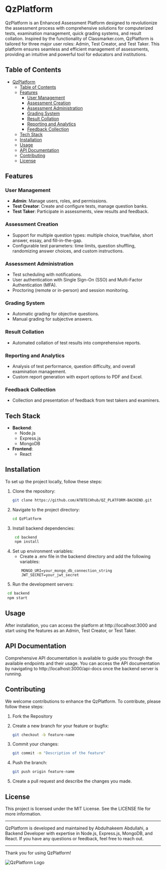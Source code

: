 
# QzPlatform

QzPlatform is an Enhanced Assessment Platform designed to revolutionize the assessment process with comprehensive solutions for computerized tests, examination management, quick grading systems, and result collation. Inspired by the functionality of Classmarker.com, QzPlatform is tailored for three major user roles: Admin, Test Creator, and Test Taker. This platform ensures seamless and efficient management of assessments, providing an intuitive and powerful tool for educators and institutions.

## Table of Contents

- [QzPlatform](#qzplatform)
  - [Table of Contents](#table-of-contents)
  - [Features](#features)
    - [User Management](#user-management)
    - [Assessment Creation](#assessment-creation)
    - [Assessment Administration](#assessment-administration)
    - [Grading System](#grading-system)
    - [Result Collation](#result-collation)
    - [Reporting and Analytics](#reporting-and-analytics)
    - [Feedback Collection](#feedback-collection)
  - [Tech Stack](#tech-stack)
  - [Installation](#installation)
  - [Usage](#usage)
  - [API Documentation](#api-documentation)
  - [Contributing](#contributing)
  - [License](#license)

## Features

### User Management
- **Admin**: Manage users, roles, and permissions.
- **Test Creator**: Create and configure tests, manage question banks.
- **Test Taker**: Participate in assessments, view results and feedback.

### Assessment Creation
- Support for multiple question types: multiple choice, true/false, short answer, essay, and fill-in-the-gap.
- Configurable test parameters: time limits, question shuffling, randomizing answer choices, and custom instructions.

### Assessment Administration
- Test scheduling with notifications.
- User authentication with Single Sign-On (SSO) and Multi-Factor Authentication (MFA).
- Proctoring (remote or in-person) and session monitoring.

### Grading System
- Automatic grading for objective questions.
- Manual grading for subjective answers.

### Result Collation
- Automated collation of test results into comprehensive reports.

### Reporting and Analytics
- Analysis of test performance, question difficulty, and overall examination management.
- Custom report generation with export options to PDF and Excel.

### Feedback Collection
- Collection and presentation of feedback from test takers and examiners.

## Tech Stack

- **Backend**: 
  - Node.js
  - Express.js
  - MongoDB
- **Frontend**:
  - React

## Installation

To set up the project locally, follow these steps:

1. Clone the repository:
   ```bash
   git clone https://github.com/ATBTECHhub/QZ_PLATFORM-BACKEND.git
   ```
2. Navigate to the project directory:
   ```bash 
   cd QzPlatform
   ```
3. Install backend dependencies:
   ```bash
    cd backend
    npm install
   ```
4. Set up environment variables:
   *  Create a .env file in the backend directory and add the following variables:
    ```
        MONGO_URI=your_mongo_db_connection_string
        JWT_SECRET=your_jwt_secret
    ```
5.  Run the development servers:
   ```bash
    cd backend
    npm start
   ```

## Usage
After installation, you can access the platform at http://localhost:3000 and start using the features as an Admin, Test Creator, or Test Taker.

## API Documentation
Comprehensive API documentation is available to guide you through the available endpoints and their usage. You can access the API documentation by navigating to http://localhost:3000/api-docs once the backend server is running.

## Contributing
We welcome contributions to enhance the QzPlatform. To contribute, please follow these steps:
1. Fork the Repository

2. Create a new branch for your feature or bugfix:
    ```bash
    git checkout -b feature-name
    ```

3. Commit your changes:
    ```bash
    git commit -m "Description of the feature"
    ```

4. Push the branch:
    ```bash
    git push origin feature-name
    ```

5. Create a pull request and describe the changes you made.

## License
This project is licensed under the MIT License. See the LICENSE file for more information.

***

QzPlatform is developed and maintained by Abdulhakeem Abdullahi, a Backend Developer with expertise in Node.js, Express.js, MongoDB, and React. If you have any questions or feedback, feel free to reach out.  

***
Thank you for using QzPlatform!

![QzPlatform Logo](QzPlatformLogo.jpg)
